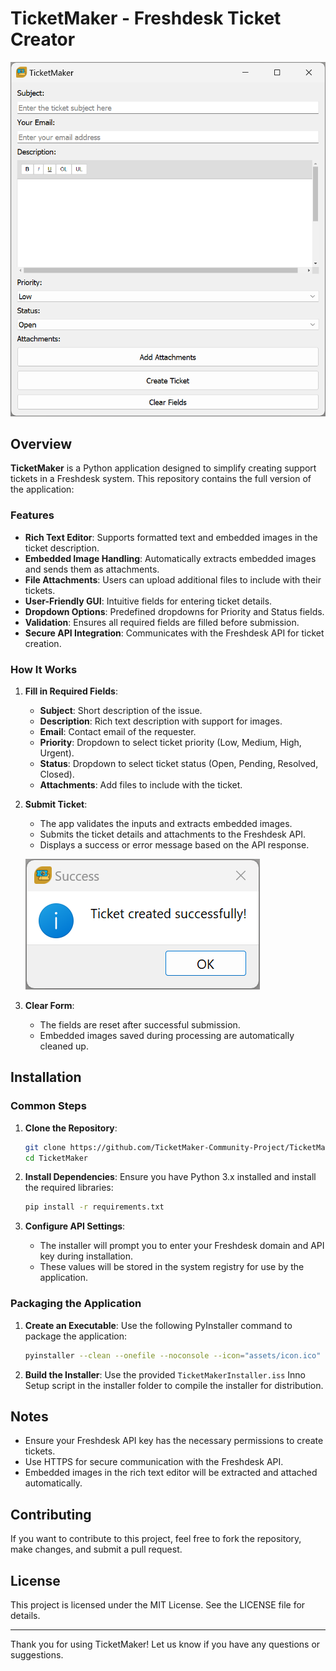 # TicketMaker - Freshdesk Ticket Creator

![Application Screenshot](images/screenshotmain.png)

## Overview

**TicketMaker** is a Python application designed to simplify creating support tickets in a Freshdesk system. This repository contains the full version of the application:


### Features

- **Rich Text Editor**: Supports formatted text and embedded images in the ticket description.
- **Embedded Image Handling**: Automatically extracts embedded images and sends them as attachments.
- **File Attachments**: Users can upload additional files to include with their tickets.
- **User-Friendly GUI**: Intuitive fields for entering ticket details.
- **Dropdown Options**: Predefined dropdowns for Priority and Status fields.
- **Validation**: Ensures all required fields are filled before submission.
- **Secure API Integration**: Communicates with the Freshdesk API for ticket creation.

### How It Works

1. **Fill in Required Fields**:
   - **Subject**: Short description of the issue.
   - **Description**: Rich text description with support for images.
   - **Email**: Contact email of the requester.
   - **Priority**: Dropdown to select ticket priority (Low, Medium, High, Urgent).
   - **Status**: Dropdown to select ticket status (Open, Pending, Resolved, Closed).
   - **Attachments**: Add files to include with the ticket.

2. **Submit Ticket**:
   - The app validates the inputs and extracts embedded images.
   - Submits the ticket details and attachments to the Freshdesk API.
   - Displays a success or error message based on the API response.

   ![Full Version Screenshot](images/successmessage.png)

3. **Clear Form**:
   - The fields are reset after successful submission.
   - Embedded images saved during processing are automatically cleaned up.

## Installation

### Common Steps

1. **Clone the Repository**:
   ```bash
   git clone https://github.com/TicketMaker-Community-Project/TicketMaker
   cd TicketMaker
   ```

2. **Install Dependencies**:
   Ensure you have Python 3.x installed and install the required libraries:
   ```bash
   pip install -r requirements.txt
   ```

3. **Configure API Settings**:
   - The installer will prompt you to enter your Freshdesk domain and API key during installation.
   - These values will be stored in the system registry for use by the application.

### Packaging the Application

1. **Create an Executable**:
   Use the following PyInstaller command to package the application:
   ```bash
   pyinstaller --clean --onefile --noconsole --icon="assets/icon.ico" --add-data "assets;assets" --add-data "editor.html;." ticketmaker.py
   ```

2. **Build the Installer**:
   Use the provided `TicketMakerInstaller.iss` Inno Setup script in the installer folder to compile the installer for distribution.

## Notes

- Ensure your Freshdesk API key has the necessary permissions to create tickets.
- Use HTTPS for secure communication with the Freshdesk API.
- Embedded images in the rich text editor will be extracted and attached automatically.

## Contributing

If you want to contribute to this project, feel free to fork the repository, make changes, and submit a pull request.

## License

This project is licensed under the MIT License. See the LICENSE file for details.

---

Thank you for using TicketMaker! Let us know if you have any questions or suggestions.
